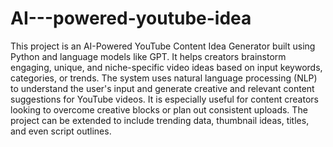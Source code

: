 # AI---powered-youtube-idea
This project is an AI-Powered YouTube Content Idea Generator built using Python and language models like GPT. It helps creators brainstorm engaging, unique, and niche-specific video ideas based on input keywords, categories, or trends. The system uses natural language processing (NLP) to understand the user's input and generate creative and relevant content suggestions for YouTube videos. It is especially useful for content creators looking to overcome creative blocks or plan out consistent uploads. The project can be extended to include trending data, thumbnail ideas, titles, and even script outlines.

